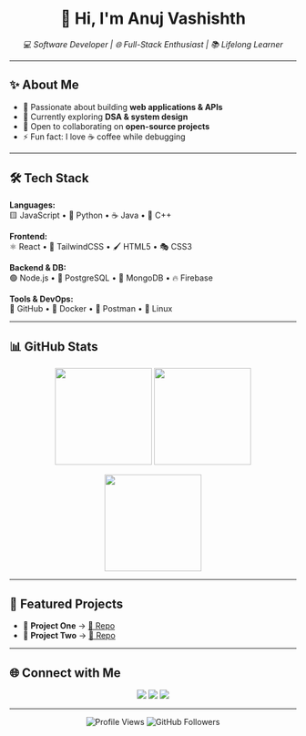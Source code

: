 <h1 align="center">👋 Hi, I'm Anuj Vashishth</h1>

<p align="center">
  <em>💻 Software Developer | 🌐 Full-Stack Enthusiast | 📚 Lifelong Learner</em>
</p>

---

## ✨ About Me  
- 🚀 Passionate about building **web applications & APIs**  
- 📖 Currently exploring **DSA & system design**  
- 🤝 Open to collaborating on **open-source projects**  
- ⚡ Fun fact: I love ☕ coffee while debugging  

---

## 🛠️ Tech Stack  

**Languages:**  
🟨 JavaScript • 🐍 Python • ☕ Java • 💎 C++  

**Frontend:**  
⚛️ React • 🎨 TailwindCSS • 🖌️ HTML5 • 🎭 CSS3  

**Backend & DB:**  
🟢 Node.js • 🐘 PostgreSQL • 🍃 MongoDB • 🔥 Firebase  

**Tools & DevOps:**  
🐙 GitHub • 🐳 Docker • 🧪 Postman • 🐧 Linux  

---

## 📊 GitHub Stats  

<p align="center">
  <img src="https://github-readme-stats.vercel.app/api?username=YOUR_GITHUB_USERNAME&show_icons=true&theme=radical" height="170" />
  <img src="https://github-readme-stats.vercel.app/api/top-langs/?username=YOUR_GITHUB_USERNAME&layout=compact&theme=radical" height="170" />
</p>

<p align="center">
  <img src="https://streak-stats.demolab.com?user=YOUR_GITHUB_USERNAME&theme=radical" height="170" />
</p>

---

## 🌟 Featured Projects  
- 📂 **Project One** → [🔗 Repo](https://github.com/YOUR_GITHUB_USERNAME/project1)  
- 📂 **Project Two** → [🔗 Repo](https://github.com/YOUR_GITHUB_USERNAME/project2)  

---

## 🌐 Connect with Me  

<p align="center">
  <a href="mailto:your.email@example.com"><img src="https://img.shields.io/badge/-Email-D14836?style=for-the-badge&logo=gmail&logoColor=white"/></a>
  <a href="https://linkedin.com/in/YOUR_LINKEDIN"><img src="https://img.shields.io/badge/-LinkedIn-blue?style=for-the-badge&logo=linkedin"/></a>
  <a href="https://twitter.com/YOUR_TWITTER"><img src="https://img.shields.io/badge/-Twitter-black?style=for-the-badge&logo=x"/></a>
</p>

---

<p align="center">
  <img src="https://komarev.com/ghpvc/?username=YOUR_GITHUB_USERNAME&style=flat&color=brightgreen" alt="Profile Views" />  
  <img src="https://img.shields.io/github/followers/YOUR_GITHUB_USERNAME?label=Followers&style=social" alt="GitHub Followers" />  
</p>

  
